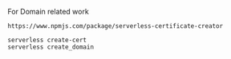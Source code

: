 For Domain related work

```
https://www.npmjs.com/package/serverless-certificate-creator
```

```
serverless create-cert
serverless create_domain
```
